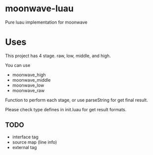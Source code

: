 
# moonwave-luau

Pure luau implementation for moonwave

# Uses

This project has 4 stage. raw, low, middle, and high.

You can use

- moonwave_high
- moonwave_middle
- moonwave_low
- moonwave_raw

Function to perform each stage, or use parseString for get final result.

Please check type defines in init.luau for get result formats.

## TODO

- interface tag
- source map (line info)
- external tag
